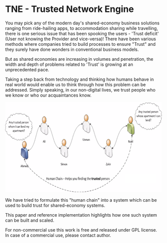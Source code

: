 # TNE - Trusted Network Engine
You may pick any of the modern day's shared-economy business solutions ranging from ride-hailing apps, to accommodation sharing while travelling, there is one serious issue that has been spooking the users - 'Trust deficit' (User not knowing the Provider and vice-versa)! There have been various methods where companies tried to build processes to ensure "Trust" and they surely have done wonders in conventional business models. 

But as shared economies are increasing in volumes and penetration, the width and depth of problems related to 'Trust' is growing at an unprecedented pace. 

Taking a step back from technology and thinking how humans behave in real world would enable us to think through how this problem can be addressed. Simply speaking, in our non-digital lives, we trust people who we know or who our acquaintances know. 

![HumanChainImage](https://github.com/mowaiskhan/TNE/blob/main/HumanChain.png)

We have tried to formulate this "human chain" into a system which can be used to build trust for shared-economy systems. 

This paper and reference implementation highlights how one such system can be built and scaled.

For non-commercial use this work is free and released under GPL license. In case of a commercial use, please contact author.
